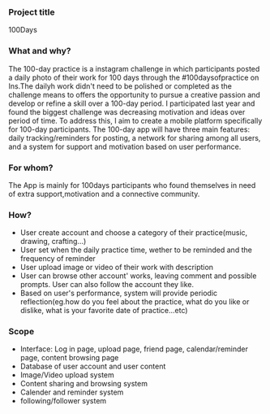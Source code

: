 ### Project title

100Days 

### What and why?

The 100-day practice is a instagram challenge in which participants posted a daily photo of their work for 100 days through the #100daysofpractice on Ins.The dailyh work didn't need to be polished or completed as the challenge means to offers the opportunity to pursue a creative passion and develop or refine a skill over a 100-day period. I participated last year and found the biggest challenge was decreasing motivation and ideas over period of time. To address this, I aim to create a mobile platform specifically for 100-day participants. The 100-day app will have three main features: daily tracking/reminders for posting, a network for sharing among all users, and a system for support and motivation based on user performance.


### For whom?

The App is mainly for 100days participants who found themselves in need of extra support,motivation and a connective community. 

### How?
* User create account and choose a category of their practice(music, drawing, crafting...)
* User set when the daily practice time, wether to be reminded and the frequency of reminder
* User upload image or video of their work with description 
* User can browse other account' works, leaving comment and possible prompts. User can also follow the account they like. 
* Based on user's performance, system will provide periodic reflection(eg.how do you feel about the practice, what do you like or dislike, what is your favorite date of practice...etc)
 

### Scope
* Interface: Log in page, upload page, friend page, calendar/reminder page, content browsing page
* Database of user account and user content
* Image/Video upload system
* Content sharing and browsing system
* Calender and reminder system 
* following/follower system




